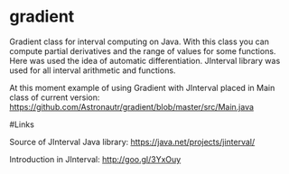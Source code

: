 # gradient
Gradient class for interval computing on Java. With this class you can compute partial derivatives and the range of values for some functions. Here was used the idea of automatic differentiation. JInterval library was used for all interval arithmetic and functions.

At this moment example of using Gradient with JInterval placed in Main class of current version: https://github.com/Astronautr/gradient/blob/master/src/Main.java

#Links

Source of JInterval Java library: https://java.net/projects/jinterval/

Introduction in JInterval: http://goo.gl/3YxOuy
